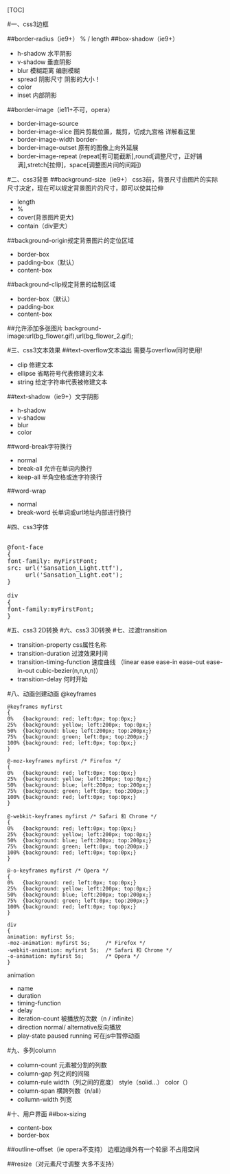 [TOC]

#一、css3边框

##border-radius（ie9+）
% / length
##box-shadow（ie9+）
* h-shadow 水平阴影
* v-shadow 垂直阴影
* blur 模糊距离 编剧模糊
* spread 阴影尺寸 阴影的大小！
* color
* inset 内部阴影

##border-image（ie11+不可，opera）
* border-image-source
* border-image-slice 图片剪裁位置，裁剪，切成九宫格 详解看这里   
* border-image-width border-
* border-image-outset 原有的图像上向外延展
* border-image-repeat (repeat[有可能截断],round[调整尺寸，正好铺满],stretch[拉伸]，space[调整图片间的间距])

#二、css3背景
##background-size（ie9+）
css3前，背景尺寸由图片的实际尺寸决定，现在可以规定背景图片的尺寸，即可以使其拉伸

* length
* %
* cover(背景图片更大)
* contain（div更大）

##background-origin规定背景图片的定位区域

* border-box
* padding-box（默认）
* content-box

##background-clip规定背景的绘制区域

* border-box（默认）
* padding-box
* content-box

##允许添加多张图片
background-image:url(bg_flower.gif),url(bg_flower_2.gif);

#三、css3文本效果
##text-overflow文本溢出
需要与overflow同时使用!

* clip 修建文本
* ellipse 省略符号代表修建的文本
* string 给定字符串代表被修建文本

##text-shadow（ie9+）文字阴影

* h-shadow
* v-shadow
* blur
* color

##word-break字符换行

* normal
* break-all 允许在单词内换行
* keep-all 半角空格或连字符换行

##word-wrap
* normal
* break-word 长单词或url地址内部进行换行

#四、css3字体
<pre> 
@font-face
{
font-family: myFirstFont;
src: url('Sansation_Light.ttf'),
     url('Sansation_Light.eot');
}

div
{
font-family:myFirstFont;
}
</pre>

#五、css3 2D转换
#六、css3 3D转换
#七、过渡transition
* transition-property css属性名称
* transition-duration 过渡效果时间
* transition-timing-function 速度曲线 （linear ease ease-in ease-out ease-in-out cubic-bezier(n,n,n,n)）
* transition-delay 何时开始

#八、动画创建动画 @keyframes
```
@keyframes myfirst
{
0%   {background: red; left:0px; top:0px;}
25%  {background: yellow; left:200px; top:0px;}
50%  {background: blue; left:200px; top:200px;}
75%  {background: green; left:0px; top:200px;}
100% {background: red; left:0px; top:0px;}
}

@-moz-keyframes myfirst /* Firefox */
{
0%   {background: red; left:0px; top:0px;}
25%  {background: yellow; left:200px; top:0px;}
50%  {background: blue; left:200px; top:200px;}
75%  {background: green; left:0px; top:200px;}
100% {background: red; left:0px; top:0px;}
}

@-webkit-keyframes myfirst /* Safari 和 Chrome */
{
0%   {background: red; left:0px; top:0px;}
25%  {background: yellow; left:200px; top:0px;}
50%  {background: blue; left:200px; top:200px;}
75%  {background: green; left:0px; top:200px;}
100% {background: red; left:0px; top:0px;}
}

@-o-keyframes myfirst /* Opera */
{
0%   {background: red; left:0px; top:0px;}
25%  {background: yellow; left:200px; top:0px;}
50%  {background: blue; left:200px; top:200px;}
75%  {background: green; left:0px; top:200px;}
100% {background: red; left:0px; top:0px;}
}

div
{
animation: myfirst 5s;
-moz-animation: myfirst 5s;     /* Firefox */
-webkit-animation: myfirst 5s;  /* Safari 和 Chrome */
-o-animation: myfirst 5s;       /* Opera */
}
```

animation

* name
* duration
* timing-function
* delay
* iteration-count 被播放的次数（n / infinite）
* direction normal/ alternative反向播放
* play-state paused running 可在js中暂停动画

#九、多列column
* column-count 元素被分割的列数
* column-gap 列之间的间隔
* column-rule width（列之间的宽度） style（solid...） color（） 
* column-span 横跨列数（n/all）
* collumn-width 列宽

#十、用户界面
##box-sizing
* content-box
* border-box

##outline-offset（ie opera不支持）
边框边缘外有一个轮廓 不占用空间

##resize（对元素尺寸调整 大多不支持）
